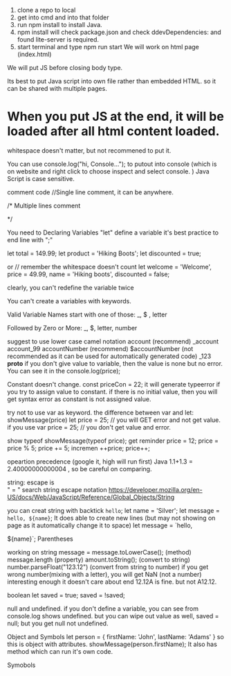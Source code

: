 1. clone a repo to local
2. get into cmd and into that folder
3. run npm install to install Java. 
4. npm install will check package.json and check ddevDependencies: and found            lite-server is required. 
5. start terminal and type npm run start
We will work on html page (index.html)

<script>
    // JavaScript code goes here...
</script>

We will put JS before closing body type.
</body>

Its best to put Java script into own file rather than embedded HTML. 
so it can be shared with multiple pages. 

<script src="./filename.js"></script>
# When you put JS at the end, it will be loaded after all html content loaded. 
whitespace doesn't matter, but not recommened to put it. 

You can use console.log("hi, Console..."); to putout into console (which is on website and right click to choose inspect and select console. )
Java Script is case sensitive. 

comment code
//Single line comment, it can be anywhere. 

/* 
    Multiple lines comment

*/

You need to Declaring Variables
"let" define a variable
it's best practice to end line with ";"


let total = 149.99;
let product = 'Hiking Boots';
let discounted = true;

or 
// remember the whitespace doesn't count
let welcome = 'Welcome',
     price = 49.99,
     name = 'Hiking boots',
     discounted = false;

clearly, you can't redefine the variable twice

You can't create a variables with keywords.

Valid Variable Names
start with one of those:
_, $ , letter

Followed by Zero or More:
_, $, letter, number

suggest to use lower case camel notation 
account (recommend)
_account
account_99
accountNumber (recommend)
$accountNumber (not recommended as it can be used for automatically generated code)
_123
__proto__
if you don't give value to variable, then the value is none but no error. 
You can see it in the console.log(price);

Constant doesn't change. 
const priceCon = 22;
it will generate typeerror if you try to assign value to constant. 
if there is no initial value, then you will get syntax error as constant is not assigned value. 

try not to use var as keyword. 
the difference between var and let:
showMessage(price)
let price = 25; // you will GET error and not get value. 
if you use var price = 25; // you don't get value and  error. 


show typeof
showMessage(typeof price);
get reminder
price = 12;
price = price % 5;
price += 5;
incremen
++price;
price++;

opeartion precedence (google it, high will run first) 
Java 1.1+1.3 = 2.40000000000004 , so be careful on comparing. 

string:
escape is \
\" = "
search string escape notation
https://developer.mozilla.org/en-US/docs/Web/JavaScript/Reference/Global_Objects/String

you can creat string with backtick `hello`;
let name = 'Silver';
let message = `hello, ${name}`;
It does able to create new lines (but may not showing on page as it automatically change it to space)
let message = `hello,


${name}`;
Parentheses

working on string
message = message.toLowerCase(); (method)
message.length (property)
amount.toString(); (convert to string)
number.parseFloat("123.12") (convert from string to number)
if you get wrong number(mixing with a letter), you will get NaN (not a number)
interesting enough it doesn't care about end 12.12A is fine. but not A12.12.

boolean
let saved = true;
saved = !saved;

null and undefined. 
if you don't define a variable, you can see from console.log shows undefined. 
but you can wipe out value as well,
saved = null;
but you get null not undefined. 


Object and Symbols
let person = {
    firstName: 'John',
    lastName: 'Adams'
}
so this is object with attributes. 
showMessage(person.firstName);
It also has method which can run it's own code. 

Symobols
